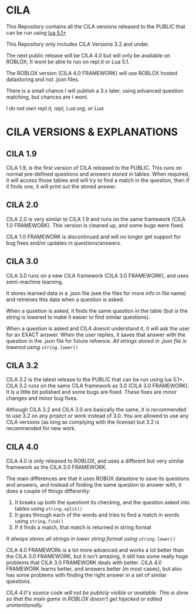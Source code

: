 # CILA

This Repository contains all the CILA versions released to the PUBLIC that can be run using [lua 5.1+](https://www.lua.org/download.html)

This Repository only includes CILA Versions 3.2 and under. 

The next public release will be CILA 4.0 but will only be available on ROBLOX; It wont be able to run on repl.it or Lua 5.1.

The ROBLOX version (CILA 4.0 FRAMEWORK) will use ROBLOX hosted datastoring and not .json files.

There is a small chance I will publish a 3.x later, using advanced question matching, but chances are I wont.

*I do not own repl.it, repl, Lua.org, or Lua.*



# CILA VERSIONS & EXPLANATIONS

## CILA 1.9

CILA 1.9, is the first version of CILA released to the PUBLIC. This runs on normal pre-defined questions and answers stored in tables. When required, it will access those tables and will try to find a match in the question, then if it finds one, it will print out the stored answer.


## CILA 2.0

CILA 2.0 is very similar to CILA 1.9 and runs on the same framework (CILA 1.0 FRAMEWORK). This version is cleaned up, and some bugs were fixed.

CILA 1.0 FRAMEWORK is discontinued and will no longer get support for bug fixes and/or updates in questions/answers.


## CILA 3.0

CILA 3.0 runs on a new CILA framework (CILA 3.0 FRAMEWORK), and uses semi-machine learning.

It stores learned data in a .json file (see the files for more info in file name) and retreives this data when a question is asked.

When a qusetion is asked, it finds the same question in the table (but is the string is lowered to make it easier to find similar questions).

When a question is asked and CILA doesnt understand it, it will ask the user for an EXACT answer. When the user replies, it saves that answer with the question in the .json file for future refrence. *All strings stored in .json file is lowered using `string.lower()`*


## CILA 3.2

CILA 3.2 is the latest release to the PUBLIC that can be run using lua 5.1+. CILA 3.2 runs on the same CILA framework as 3.0 (CILA 3.0 FRAMEWORK). It is a little bit polished and some bugs are fixed. These fixes are minor changes and minor bug fixes.

Although CILA 3.2 and CILA 3.0 are basically the same, it is recommended to use 3.2 on any project or work instead of 3.0. You are allowed to use any CILA versions (as long as complying with the license) but 3.2 is recommended for new work.


## CILA 4.0

CILA 4.0 is only released to ROBLOX, and uses a different but very similar framework as the CILA 3.0 FRAMEWORK.

The main differences are that it uses ROBOX datastore to save its questions and answers, and instead of finding the same question to answer with, it does a couple of things differently:
1. It breaks up both the questiont its checking, and the question asked into tables using `string.split()`
2. It goes through each of the words and tries to find a match in words using `string.find()`
3. If it finds a match, that match is returned in string format

*It always stores all strings in lower string format using `string.lower()`*

CILA 4.0 FRAMEWORk is a lot more advanced and works a lot better than the CILA 3.0 FRAMEWORK, but it isn't amazing, it still has some really huge problems that CILA 3.0 FRAMEWORK deals with better. CILA 4.0 FRAMEWORK learns better, and answers better (in most cases), but also has some problems with finding the right answer in a set of similar questions.

*CILA 4.0's source code will not be publicly visible or available. This is done so that the main game in ROBLOX doesn't get hijacked or edited unintentionally.*
